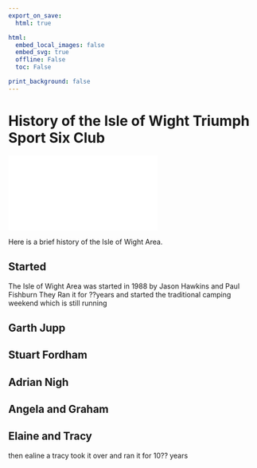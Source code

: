 ```yaml
---
export_on_save:
  html: true

html:
  embed_local_images: false
  embed_svg: true
  offline: False
  toc: False

print_background: false
---
```


# History of the Isle of Wight Triumph Sport Six Club

![menubar](/dev/menubar.md)

Here is a brief history of the Isle of Wight Area.

## Started

The Isle of Wight Area was started in 1988 by Jason Hawkins and Paul Fishburn
They Ran it for ??years and started the traditional camping weekend which is still running

## Garth Jupp

## Stuart Fordham

## Adrian Nigh

## Angela and Graham

## Elaine and Tracy

then ealine a tracy took it over and ran it for 10?? years 